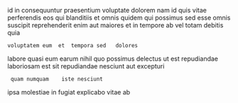 <!--
title: Right-sized encompassing frame
author: Meaghan
date: 2015-02-22-0655
link: 2015-02-22-0655-right-sized-encompassing-frame
tags: [params,HTML5,bears,HTTP]
-->

id  in consequuntur praesentium voluptate dolorem nam
 id  quis  vitae perferendis eos 
qui blanditiis et omnis
   quidem  qui possimus sed esse
omnis suscipit reprehenderit enim aut maiores et in
tempore ab  vel totam debitis quia
 	voluptatem eum  et  tempora sed   dolores
  labore quasi 
eum earum nihil  quo
  possimus delectus ut est  repudiandae laboriosam
est sit repudiandae  nesciunt aut excepturi
 	 quam numquam    iste nesciunt
  ipsa molestiae  in fugiat
 explicabo vitae   ab